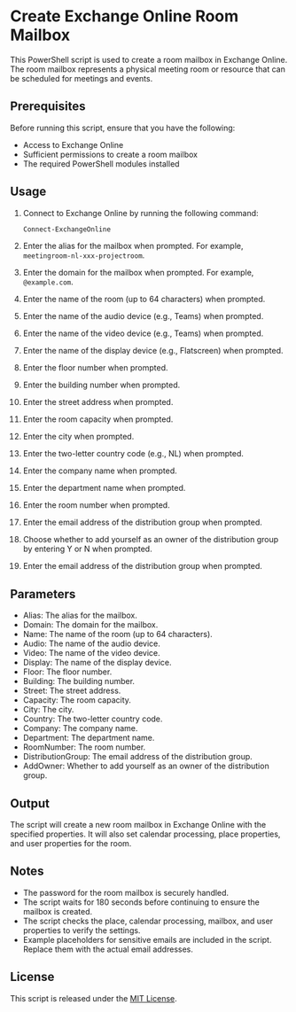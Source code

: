 # Create Exchange Online Room Mailbox  
   
This PowerShell script is used to create a room mailbox in Exchange Online. The room mailbox represents a physical meeting room or resource that can be scheduled for meetings and events.  
   
## Prerequisites  
   
Before running this script, ensure that you have the following:  
   
- Access to Exchange Online  
- Sufficient permissions to create a room mailbox  
- The required PowerShell modules installed  
   
## Usage  
   
1. Connect to Exchange Online by running the following command:  
   ```powershell  
   Connect-ExchangeOnline  
   ```  
   
2. Enter the alias for the mailbox when prompted. For example, `meetingroom-nl-xxx-projectroom`.  
   
3. Enter the domain for the mailbox when prompted. For example, `@example.com`.  
   
4. Enter the name of the room (up to 64 characters) when prompted.  
   
5. Enter the name of the audio device (e.g., Teams) when prompted.  
   
6. Enter the name of the video device (e.g., Teams) when prompted.  
   
7. Enter the name of the display device (e.g., Flatscreen) when prompted.  
   
8. Enter the floor number when prompted.  
   
9. Enter the building number when prompted.  
   
10. Enter the street address when prompted.  
   
11. Enter the room capacity when prompted.  
   
12. Enter the city when prompted.  
   
13. Enter the two-letter country code (e.g., NL) when prompted.  
   
14. Enter the company name when prompted.  
   
15. Enter the department name when prompted.  
   
16. Enter the room number when prompted.  
   
17. Enter the email address of the distribution group when prompted.  
   
18. Choose whether to add yourself as an owner of the distribution group by entering Y or N when prompted.  
   
19. Enter the email address of the distribution group when prompted.  
   
## Parameters  
   
- Alias: The alias for the mailbox.  
- Domain: The domain for the mailbox.  
- Name: The name of the room (up to 64 characters).  
- Audio: The name of the audio device.  
- Video: The name of the video device.  
- Display: The name of the display device.  
- Floor: The floor number.  
- Building: The building number.  
- Street: The street address.  
- Capacity: The room capacity.  
- City: The city.  
- Country: The two-letter country code.  
- Company: The company name.  
- Department: The department name.  
- RoomNumber: The room number.  
- DistributionGroup: The email address of the distribution group.  
- AddOwner: Whether to add yourself as an owner of the distribution group.  
   
## Output  
   
The script will create a new room mailbox in Exchange Online with the specified properties. It will also set calendar processing, place properties, and user properties for the room.  
   
## Notes  
   
- The password for the room mailbox is securely handled.  
- The script waits for 180 seconds before continuing to ensure the mailbox is created.  
- The script checks the place, calendar processing, mailbox, and user properties to verify the settings.  
- Example placeholders for sensitive emails are included in the script. Replace them with the actual email addresses.  
   
## License  
   
This script is released under the [MIT License](LICENSE).
